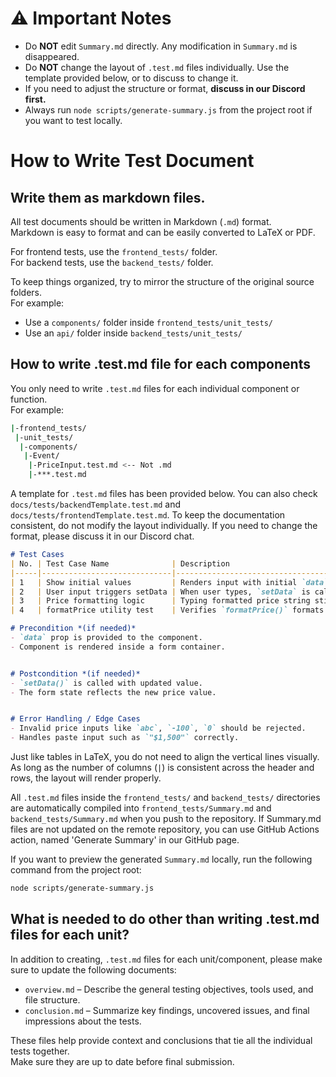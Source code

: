 # ⚠️ Important Notes
- Do **NOT** edit `Summary.md` directly. Any modification in `Summary.md` is disappeared.
- Do **NOT** change the layout of `.test.md` files individually. Use the template provided below, or to discuss to change it.
- If you need to adjust the structure or format, **discuss in our Discord first.**
- Always run `node scripts/generate-summary.js` from the project root if you want to test locally.

# How to Write Test Document
## Write them as markdown files.
All test documents should be written in Markdown (`.md`) format.  
Markdown is easy to format and can be easily converted to LaTeX or PDF.  

For frontend tests, use the `frontend_tests/` folder.  
For backend tests, use the `backend_tests/` folder.  

To keep things organized, try to mirror the structure of the original source folders.  
For example:
- Use a `components/` folder inside `frontend_tests/unit_tests/`  
- Use an `api/` folder inside `backend_tests/unit_tests/`

## How to write .test.md file for each components
You only need to write `.test.md` files for each individual component or function.  
For example:
```bash
|-frontend_tests/
 |-unit_tests/
  |-components/
   |-Event/
    |-PriceInput.test.md <-- Not .md
    |-***.test.md
```
A template for `.test.md` files has been provided below. You can also check `docs/tests/backendTemplate.test.md` and `docs/tests/frontendTemplate.test.md`.
To keep the documentation consistent, do not modify the layout individually.
If you need to change the format, please discuss it in our Discord chat.

```markdown
# Test Cases
| No. | Test Case Name              | Description                                                | Input          | Expected Output / Behavior              | Status |
|-----|-----------------------------|------------------------------------------------------------|-----------------------|------------------------------------------|-------|
| 1   | Show initial values         | Renders input with initial `data` prop value               | `data=1500`           | Input shows "1500"                       | PASS |
| 2   | User input triggers setData | When user types, `setData` is called with updated value    | `user types "2000"`   | `setData` called with `2000`             | PASS |
| 3   | Price formatting logic      | Typing formatted price string still sets correct number    | `"2,000.0505"`        | `setData` called with `2000.05`          | PASS |
| 4   | formatPrice utility test    | Verifies `formatPrice()` formats various inputs correctly  | `"1,500.5"`           | `"1500.50"`                              | PASS |

# Precondition *(if needed)*
- `data` prop is provided to the component.
- Component is rendered inside a form container.


# Postcondition *(if needed)*
- `setData()` is called with updated value.
- The form state reflects the new price value.


# Error Handling / Edge Cases
- Invalid price inputs like `abc`, `-100`, `0` should be rejected.
- Handles paste input such as `"$1,500"` correctly.
```

Just like tables in LaTeX, you do not need to align the vertical lines visually.
As long as the number of columns (`|`) is consistent across the header and rows, the layout will render properly.

All `.test.md` files inside the `frontend_tests/` and `backend_tests/` directories are automatically compiled into `frontend_tests/Summary.md` and `backend_tests/Summary.md` when you push to the repository.
If Summary.md files are not updated on the remote repository, you can use GitHub Actions action, named 'Generate Summary' in our GitHub page.

If you want to preview the generated `Summary.md` locally, run the following command from the project root:
```bash
node scripts/generate-summary.js
```

## What is needed to do other than writing .test.md files for each unit?
In addition to creating, `.test.md` files for each unit/component, please make sure to update the following documents:
- `overview.md` – Describe the general testing objectives, tools used, and file structure.
- `conclusion.md` – Summarize key findings, uncovered issues, and final impressions about the tests.

These files help provide context and conclusions that tie all the individual tests together.  
Make sure they are up to date before final submission.